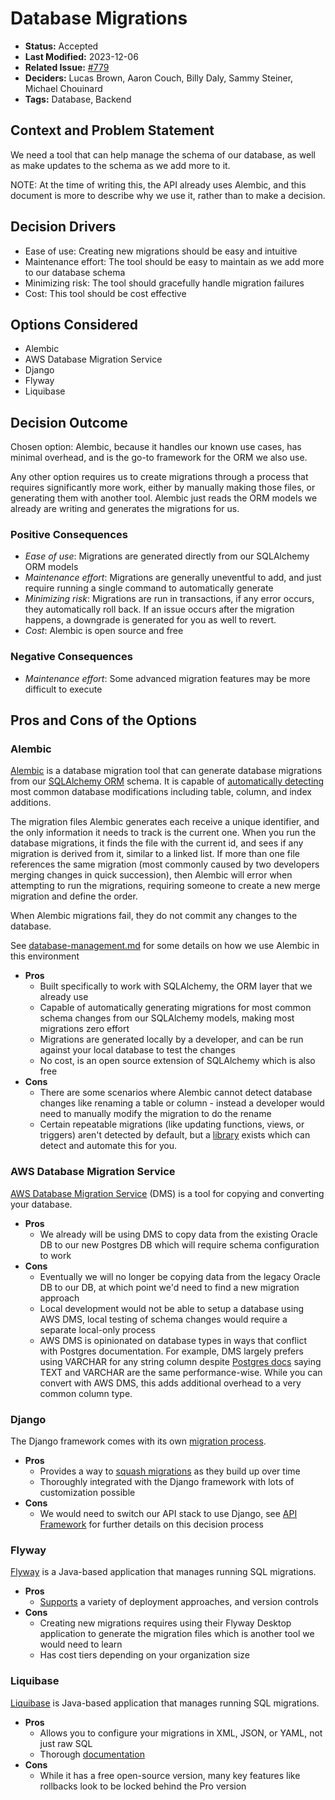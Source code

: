 # Database Migrations

* **Status:** Accepted
* **Last Modified:** 2023-12-06
* **Related Issue:** [#779](https://github.com/HHS/simpler-grants-gov/issues/779)
* **Deciders:** Lucas Brown, Aaron Couch, Billy Daly, Sammy Steiner, Michael Chouinard
* **Tags:** Database, Backend

## Context and Problem Statement

We need a tool that can help manage the schema of our database, as well as make updates to the schema as we add more to it.

NOTE: At the time of writing this, the API already uses Alembic, and this document is more to describe why we use it, rather than to make a decision.

## Decision Drivers

* Ease of use: Creating new migrations should be easy and intuitive
* Maintenance effort: The tool should be easy to maintain as we add more to our database schema
* Minimizing risk: The tool should gracefully handle migration failures
* Cost: This tool should be cost effective

## Options Considered

* Alembic
* AWS Database Migration Service
* Django
* Flyway
* Liquibase

## Decision Outcome

Chosen option: Alembic, because it handles our known use cases, has minimal overhead, and is the go-to framework for the ORM we also use.

Any other option requires us to create migrations through a process that requires significantly more work, either by manually making those files, or generating them with another tool. Alembic just reads the ORM models we already are writing and generates the migrations for us.

### Positive Consequences

* _Ease of use_: Migrations are generated directly from our SQLAlchemy ORM models
* _Maintenance effort_: Migrations are generally uneventful to add, and just require running a single command to automatically generate
* _Minimizing risk_: Migrations are run in transactions, if any error occurs, they automatically roll back. If an issue occurs after the migration happens, a downgrade is generated for you as well to revert.
* _Cost_: Alembic is open source and free

### Negative Consequences

* _Maintenance effort_: Some advanced migration features may be more difficult to execute

## Pros and Cons of the Options

### Alembic

[Alembic](https://alembic.sqlalchemy.org/en/latest/) is a database migration tool that can generate database migrations from our [SQLAlchemy ORM](https://www.sqlalchemy.org/) schema. It is capable of [automatically detecting](https://alembic.sqlalchemy.org/en/latest/autogenerate.html#what-does-autogenerate-detect-and-what-does-it-not-detect) most common database modifications including table, column, and index additions.

The migration files Alembic generates each receive a unique identifier, and the only information it needs to track is the current one. When you run the database migrations, it finds the file with the current id, and sees if any migration is derived from it, similar to a linked list. If more than one file references the same migration (most commonly caused by two developers merging changes in quick succession), then Alembic will error when attempting to run the migrations, requiring someone to create a new merge migration and define the order.

When Alembic migrations fail, they do not commit any changes to the database.

See [database-management.md](../../../../api/database/database-management.md) for some details on how we use Alembic in this environment

* **Pros**
  * Built specifically to work with SQLAlchemy, the ORM layer that we already use
  * Capable of automatically generating migrations for most common schema changes from our SQLAlchemy models, making most migrations zero effort
  * Migrations are generated locally by a developer, and can be run against your local database to test the changes
  * No cost, is an open source extension of SQLAlchemy which is also free
* **Cons**
  * There are some scenarios where Alembic cannot detect database changes like renaming a table or column - instead a developer would need to manually modify the migration to do the rename
  * Certain repeatable migrations (like updating functions, views, or triggers) aren't detected by default, but a [library](https://github.com/olirice/alembic_utils) exists which can detect and automate this for you.

### AWS Database Migration Service

[AWS Database Migration Service](https://aws.amazon.com/dms/) (DMS) is a tool for copying and converting your database.

* **Pros**
  * We already will be using DMS to copy data from the existing Oracle DB to our new Postgres DB which will require schema configuration to work
* **Cons**
  * Eventually we will no longer be copying data from the legacy Oracle DB to our DB, at which point we'd need to find a new migration approach
  * Local development would not be able to setup a database using AWS DMS, local testing of schema changes would require a separate local-only process
  * AWS DMS is opinionated on database types in ways that conflict with Postgres documentation. For example, DMS largely prefers using VARCHAR for any string column despite [Postgres docs](https://www.postgresql.org/docs/current/datatype-character.html) saying TEXT and VARCHAR are the same performance-wise. While you can convert with AWS DMS, this adds additional overhead to a very common column type.

### Django

The Django framework comes with its own [migration process](https://docs.djangoproject.com/en/4.2/topics/migrations/).

* **Pros**
  * Provides a way to [squash migrations](https://docs.djangoproject.com/en/5.0/topics/migrations/#squashing-migrations) as they build up over time
  * Thoroughly integrated with the Django framework with lots of customization possible
* **Cons**
  * We would need to switch our API stack to use Django, see [API Framework](2023-07-07-api-framework.md) for further details on this decision process

### Flyway

[Flyway](https://flywaydb.org/) is a Java-based application that manages running SQL migrations.

* **Pros**
  * [Supports](https://documentation.red-gate.com/flyway/flyway-desktop/database-devops-practices) a variety of deployment approaches, and version controls
* **Cons**
  * Creating new migrations requires using their Flyway Desktop application to generate the migration files which is another tool we would need to learn
  * Has cost tiers depending on your organization size

### Liquibase

[Liquibase](https://www.liquibase.com/) is Java-based application that manages running SQL migrations.

* **Pros**
  * Allows you to configure your migrations in XML, JSON, or YAML, not just raw SQL
  * Thorough [documentation](https://docs.liquibase.com/start/home.html)
* **Cons**
  * While it has a free open-source version, many key features like rollbacks look to be locked behind the Pro version

